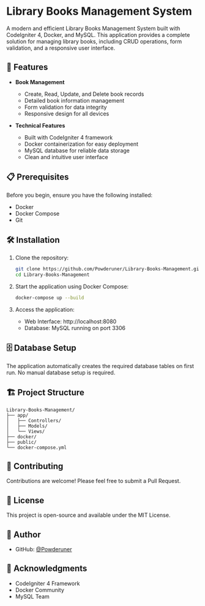 # Library Books Management System

A modern and efficient Library Books Management System built with CodeIgniter 4, Docker, and MySQL. This application provides a complete solution for managing library books, including CRUD operations, form validation, and a responsive user interface.

## 🚀 Features

- **Book Management**
  - Create, Read, Update, and Delete book records
  - Detailed book information management
  - Form validation for data integrity
  - Responsive design for all devices

- **Technical Features**
  - Built with CodeIgniter 4 framework
  - Docker containerization for easy deployment
  - MySQL database for reliable data storage
  - Clean and intuitive user interface

## 📋 Prerequisites

Before you begin, ensure you have the following installed:
- Docker
- Docker Compose
- Git

## 🛠️ Installation

1. Clone the repository:
   ```bash
   git clone https://github.com/Powderuner/Library-Books-Management.git
   cd Library-Books-Management
   ```

2. Start the application using Docker Compose:
   ```bash
   docker-compose up --build
   ```

3. Access the application:
   - Web Interface: http://localhost:8080
   - Database: MySQL running on port 3306

## 🗄️ Database Setup

The application automatically creates the required database tables on first run. No manual database setup is required.

## 🏗️ Project Structure

```
Library-Books-Management/
├── app/
│   ├── Controllers/
│   ├── Models/
│   └── Views/
├── docker/
├── public/
└── docker-compose.yml
```

## 🤝 Contributing

Contributions are welcome! Please feel free to submit a Pull Request.

## 📝 License

This project is open-source and available under the MIT License.

## 👥 Author

- GitHub: [@Powderuner](https://github.com/Powderuner)

## 🙏 Acknowledgments

- CodeIgniter 4 Framework
- Docker Community
- MySQL Team
